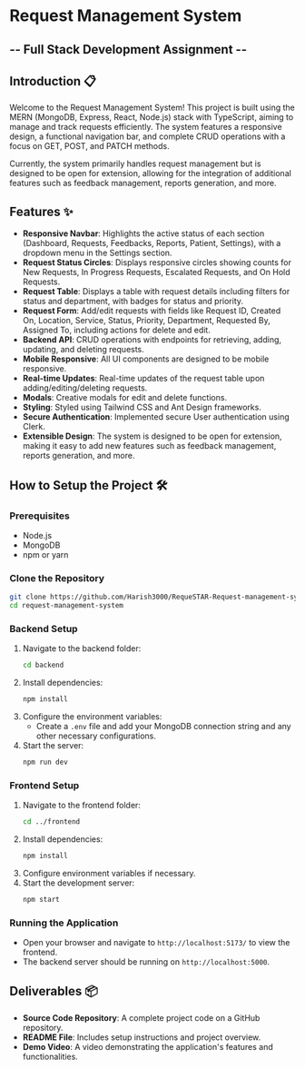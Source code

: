 # Request Management System 
## -- Full Stack Development Assignment --

## Introduction 📋
Welcome to the Request Management System! This project is built using the MERN (MongoDB, Express, React, Node.js) stack with TypeScript, aiming to manage and track requests efficiently. The system features a responsive design, a functional navigation bar, and complete CRUD operations with a focus on GET, POST, and PATCH methods. 

Currently, the system primarily handles request management but is designed to be open for extension, allowing for the integration of additional features such as feedback management, reports generation, and more.

## Features ✨
- **Responsive Navbar**: Highlights the active status of each section (Dashboard, Requests, Feedbacks, Reports, Patient, Settings), with a dropdown menu in the Settings section.
- **Request Status Circles**: Displays responsive circles showing counts for New Requests, In Progress Requests, Escalated Requests, and On Hold Requests.
- **Request Table**: Displays a table with request details including filters for status and department, with badges for status and priority.
- **Request Form**: Add/edit requests with fields like Request ID, Created On, Location, Service, Status, Priority, Department, Requested By, Assigned To, including actions for delete and edit.
- **Backend API**: CRUD operations with endpoints for retrieving, adding, updating, and deleting requests.
- **Mobile Responsive**: All UI components are designed to be mobile responsive.
- **Real-time Updates**: Real-time updates of the request table upon adding/editing/deleting requests.
- **Modals**: Creative modals for edit and delete functions.
- **Styling**: Styled using Tailwind CSS and Ant Design frameworks.
- **Secure Authentication**: Implemented secure User authentication using Clerk.
- **Extensible Design**: The system is designed to be open for extension, making it easy to add new features such as feedback management, reports generation, and more.

## How to Setup the Project 🛠️

### Prerequisites
- Node.js
- MongoDB
- npm or yarn

### Clone the Repository
```bash
git clone https://github.com/Harish3000/RequeSTAR-Request-management-system.git
cd request-management-system
```

### Backend Setup
1. Navigate to the backend folder:
   ```bash
   cd backend
   ```
2. Install dependencies:
   ```bash
   npm install
   ```
3. Configure the environment variables:
   - Create a `.env` file and add your MongoDB connection string and any other necessary configurations.
4. Start the server:
   ```bash
   npm run dev
   ```

### Frontend Setup
1. Navigate to the frontend folder:
   ```bash
   cd ../frontend
   ```
2. Install dependencies:
   ```bash
   npm install
   ```
3. Configure environment variables if necessary.
4. Start the development server:
   ```bash
   npm start
   ```

### Running the Application
- Open your browser and navigate to `http://localhost:5173/` to view the frontend.
- The backend server should be running on `http://localhost:5000`.

## Deliverables 📦
- **Source Code Repository**: A complete project code on a GitHub repository.
- **README File**: Includes setup instructions and project overview.
- **Demo Video**: A video demonstrating the application's features and functionalities.
